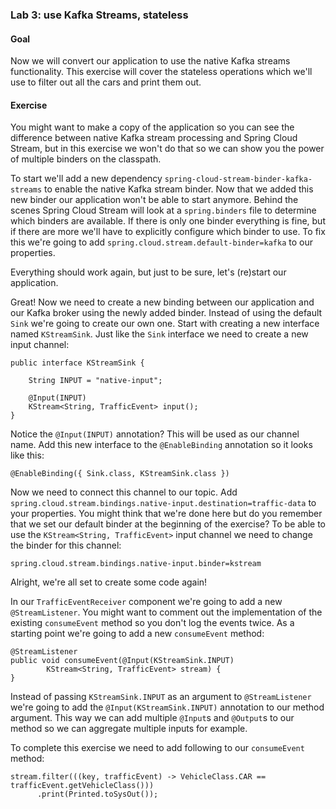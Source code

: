 ### Lab 3: use Kafka Streams, stateless
#### Goal
Now we will convert our application to use the native Kafka streams functionality.
This exercise will cover the stateless operations which we'll use to filter out all the cars and print them out.

#### Exercise
You might want to make a copy of the application so you can see the difference between native Kafka stream processing and Spring Cloud Stream, but in this exercise we won't do that so we can show you the power of multiple binders on the classpath.

To start we'll add a new dependency `spring-cloud-stream-binder-kafka-streams` to enable the native Kafka stream binder.
Now that we added this new binder our application won't be able to start anymore.
Behind the scenes Spring Cloud Stream will look at a `spring.binders` file to determine which binders are available.
If there is only one binder everything is fine, but if there are more we'll have to explicitly configure which binder to use.
To fix this we're going to add `spring.cloud.stream.default-binder=kafka` to our properties.

Everything should work again, but just to be sure, let's (re)start our application. 

Great! Now we need to create a new binding between our application and our Kafka broker using the newly added binder.
Instead of using the default `Sink` we're going to create our own one.
Start with creating a new interface named `KStreamSink`.
Just like the `Sink` interface we need to create a new input channel:
```
public interface KStreamSink {

	String INPUT = "native-input";

	@Input(INPUT)
	KStream<String, TrafficEvent> input();
}
```

Notice the `@Input(INPUT)` annotation?
This will be used as our channel name.
Add this new interface to the `@EnableBinding` annotation so it looks like this:
```
@EnableBinding({ Sink.class, KStreamSink.class })
```
Now we need to connect this channel to our topic.
Add `spring.cloud.stream.bindings.native-input.destination=traffic-data` to your properties.
You might think that we're done here but do you remember that we set our default binder at the beginning of the exercise?
To be able to use the `KStream<String, TrafficEvent>` input channel we need to change the binder for this channel:
```
spring.cloud.stream.bindings.native-input.binder=kstream
```

Alright, we're all set to create some code again!

In our `TrafficEventReceiver` component we're going to add a new `@StreamListener`.
You might want to comment out the implementation of the existing `consumeEvent` method so you don't log the events twice.
As a starting point we're going to add a new `consumeEvent` method:
```
@StreamListener
public void consumeEvent(@Input(KStreamSink.INPUT)
        KStream<String, TrafficEvent> stream) {
}
```
Instead of passing `KStreamSink.INPUT` as an argument to `@StreamListener` we're going to add the `@Input(KStreamSink.INPUT)` annotation to our method argument.
This way we can add multiple `@Input`s and `@Output`s to our method so we can aggregate multiple inputs for example.

To complete this exercise we need to add following to our `consumeEvent` method:
```
stream.filter(((key, trafficEvent) -> VehicleClass.CAR == trafficEvent.getVehicleClass()))
      .print(Printed.toSysOut());
```
